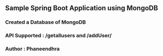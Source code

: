 ## Sample Spring Boot Application using MongoDB

### Created a Database of MongoDB
### API Supported : /getallusers and /addUser/


### Author : Phaneendhra